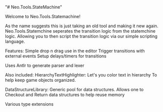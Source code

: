 "# Neo.Tools.StateMachine" 

Welcome to Neo.Tools.Statemachine!  

As the name suggests this is just taking an old tool and making it new again.  Neo.Tools.Statemchine seperates the transition logic from the statemchine logic.  Allowing
you to then script the transition logic via our simple scripting language.  

Features:
Simple drop n drag use in the editor
Trigger transitions with external events
Setup delays/timers for transitions

Uses Antlr to generate parser and lexer

Also included:
HierarchyTextHighlighter: 
Let's you color text in hierarchy
To help keep game objects organized.

DataStructureLibrary:
Generic pool for data structures.  Allows one to 
Checkout and Return data structures to help reuse memory

Various type extensions
